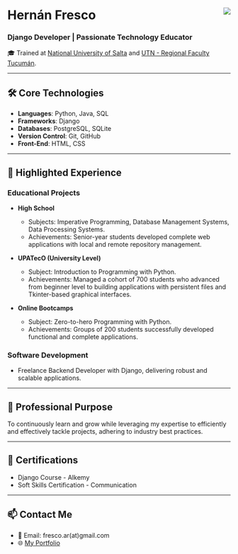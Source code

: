 # Hernán Fresco <img align="right" src="https://visitor-badge.laobi.icu/badge?page_id=frescoh">  
### Django Developer | Passionate Technology Educator  

🎓 Trained at [National University of Salta](https://exactas.unsa.edu.ar/) and [UTN - Regional Faculty Tucumán](http://frt.utn.edu.ar/).  

---

## 🛠️ Core Technologies  
- **Languages**: Python, Java, SQL  
- **Frameworks**: Django  
- **Databases**: PostgreSQL, SQLite  
- **Version Control**: Git, GitHub  
- **Front-End**: HTML, CSS  

---

## 🌟 Highlighted Experience  
### Educational Projects  
- **High School**  
  - Subjects: Imperative Programming, Database Management Systems, Data Processing Systems.  
  - Achievements: Senior-year students developed complete web applications with local and remote repository management.  

- **UPATecO (University Level)**  
  - Subject: Introduction to Programming with Python.  
  - Achievements: Managed a cohort of 700 students who advanced from beginner level to building applications with persistent files and Tkinter-based graphical interfaces.  

- **Online Bootcamps**  
  - Subject: Zero-to-hero Programming with Python.  
  - Achievements: Groups of 200 students successfully developed functional and complete applications.  

### Software Development  
- Freelance Backend Developer with Django, delivering robust and scalable applications.  

---

## 🎯 Professional Purpose  
To continuously learn and grow while leveraging my expertise to efficiently and effectively tackle projects, adhering to industry best practices.  

---

## 🏅 Certifications  
- Django Course - AIkemy  
- Soft Skills Certification - Communication  

---

## 📫 Contact Me  
- 📧 Email: fresco.ar(at)gmail.com  
- 🌐 [My Portfolio](https://frescoh.dev)  
